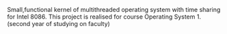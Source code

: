Small,functional kernel of multithreaded operating system with time sharing for Intel 8086.
This project is realised for course Operating System 1. (second year of studying on faculty)
